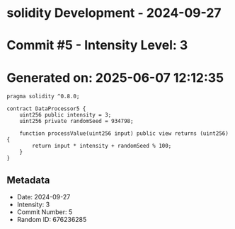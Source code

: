 ﻿# solidity Development - 2024-09-27
# Commit #5 - Intensity Level: 3
# Generated on: 2025-06-07 12:12:35
```solidity
pragma solidity ^0.8.0;

contract DataProcessor5 {
    uint256 public intensity = 3;
    uint256 private randomSeed = 934798;

    function processValue(uint256 input) public view returns (uint256) {
        return input * intensity + randomSeed % 100;
    }
}
```
## Metadata
- Date: 2024-09-27
- Intensity: 3
- Commit Number: 5
- Random ID: 676236285
